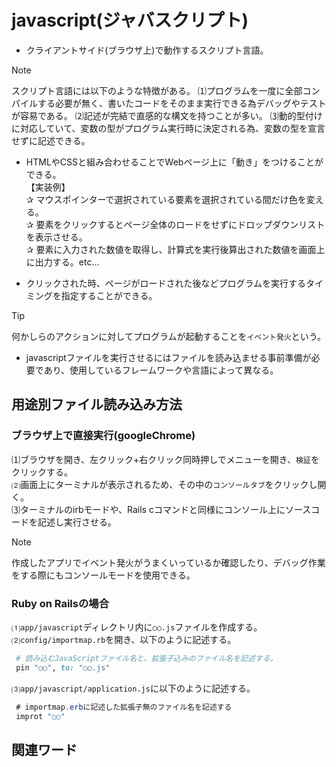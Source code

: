 # javascript(ジャバスクリプト)  
* クライアントサイド(ブラウザ上)で動作するスクリプト言語。  　　
>[!NOTE]
>スクリプト言語には以下のような特徴がある。
>⑴プログラムを一度に全部コンパイルする必要が無く、書いたコードをそのまま実行できる為デバッグやテストが容易である。
>⑵記述が完結で直感的な構文を持つことが多い。
>⑶動的型付けに対応していて、変数の型がプログラム実行時に決定される為、変数の型を宣言せずに記述できる。

* HTMLやCSSと組み合わせることでWebページ上に「動き」をつけることができる。  
  【実装例】  
  ✰ マウスポインターで選択されている要素を選択されている間だけ色を変える。  
  ✰ 要素をクリックするとページ全体のロードをせずにドロップダウンリストを表示させる。  
  ✰ 要素に入力された数値を取得し、計算式を実行後算出された数値を画面上に出力する。etc...  
  
* クリックされた時、ページがロードされた後などプログラムを実行するタイミングを指定することができる。
>[!TIP]
>何かしらのアクションに対してプログラムが起動することを`イベント発火`という。

* javascriptファイルを実行させるにはファイルを読み込ませる事前準備が必要であり、使用しているフレームワークや言語によって異なる。
  
## 用途別ファイル読み込み方法  

### ブラウザ上で直接実行(googleChrome)
⑴ブラウザを開き、左クリック+右クリック同時押しでメニューを開き、`検証`をクリックする。  
⑵画面上にターミナルが表示されるため、その中の`コンソールタブ`をクリックし開く。  
⑶ターミナルのirbモードや、Rails cコマンドと同様にコンソール上にソースコードを記述し実行させる。  
>[!NOTE]
>作成したアプリでイベント発火がうまくいっているか確認したり、デバッグ作業をする際にもコンソールモードを使用できる。

### Ruby on Railsの場合  
⑴`app/javascript`ディレクトリ内に`○○.js`ファイルを作成する。  
⑵`config/importmap.rb`を開き、以下のように記述する。
```ruby
 # 読み込むJavaScriptファイル名と、拡張子込みのファイル名を記述する。
 pin "○○", to: "○○.js"
```
⑶`app/javascript/application.js`に以下のように記述する。 
```java
 # importmap.erbに記述した拡張子無のファイル名を記述する
 improt "○○"
```

## 関連ワード  
